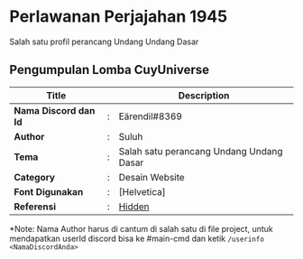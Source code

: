 # Perlawanan Perjajahan 1945

Salah satu profil perancang Undang Undang Dasar

## Pengumpulan Lomba CuyUniverse 

| Title        |   | Description                    |   
|--------------|---|--------------------------------|
| **Nama Discord dan Id** | : | Eärendil#8369     |
| **Author**       | : | Suluh |
| **Tema**       | : | Salah satu perancang Undang Undang Dasar |
| **Category**    | : | Desain Website                 |
| **Font Digunakan** | : | [Helvetica]
| **Referensi** | : | [Hidden](https://www.hiddenrsrch.com/p/unfolding-the-work-of-issey-miyake) |

*Note: Nama Author harus di cantum di salah satu di file project, untuk mendapatkan userId discord bisa ke #main-cmd dan ketik `/userinfo <NamaDiscordAnda>`